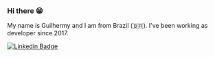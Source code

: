 ### Hi there 😁

My name is Guilhermy and I am from Brazil (🇧🇷). I've been working as developer since 2017.

[![Linkedin Badge](https://img.shields.io/badge/-LinkedIn-blue?style=flat-square&logo=Linkedin&logoColor=white&link=https://www.linkedin.com/in/guilhermy-camargo-2b0b2618a/)](https://www.linkedin.com/in/guilhermy-camargo-2b0b2618a/)

